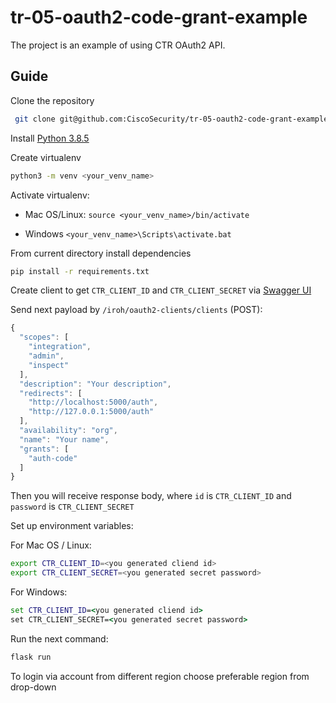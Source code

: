 # tr-05-oauth2-code-grant-example

The project is an example of using CTR OAuth2 API.

## Guide

Clone the repository

```bash
 git clone git@github.com:CiscoSecurity/tr-05-oauth2-code-grant-example.git
```

Install [Python 3.8.5](https://www.python.org/downloads/) 

Create virtualenv
```bash
python3 -m venv <your_venv_name>
```
Activate virtualenv:

- Mac OS/Linux: ```source <your_venv_name>/bin/activate``` 

- Windows  ```<your_venv_name>\Scripts\activate.bat```

From current directory install dependencies

```bash
pip install -r requirements.txt
```

Create client to get `CTR_CLIENT_ID` and `CTR_CLIENT_SECRET` via [Swagger UI](https://visibility.amp.cisco.com/iroh/oauth2-clients/index.html#/OAuth2Client/post_iroh_oauth2_clients_clients)

Send next payload by `/iroh/oauth2-clients/clients` (POST):
```javascript
{
  "scopes": [
    "integration",
    "admin",
    "inspect"
  ],
  "description": "Your description",
  "redirects": [
    "http://localhost:5000/auth",
    "http://127.0.0.1:5000/auth"
  ],
  "availability": "org",
  "name": "Your name",
  "grants": [
    "auth-code"
  ]
}
```
Then you will receive response body, where `id` is `CTR_CLIENT_ID` and `password` is `CTR_CLIENT_SECRET`


Set up environment variables:

For Mac OS / Linux:
```bash
export CTR_CLIENT_ID=<you generated cliend id>
export CTR_CLIENT_SECRET=<you generated secret password>
```

For Windows:
```cmd
set CTR_CLIENT_ID=<you generated cliend id>
set CTR_CLIENT_SECRET=<you generated secret password>
```

Run the next command:
```bash
flask run
```

To login via account from different region choose preferable region from drop-down
